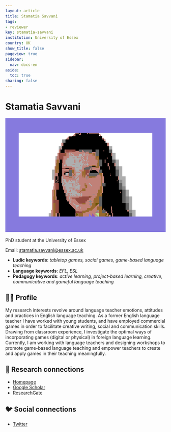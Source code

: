 ```yaml
---
layout: article
title: Stamatia Savvani
tags:
- reviewer
key: stamatia-savvani
institution: University of Essex
country: UK
show_title: false
pageview: true
sidebar:
  nav: docs-en
aside:
  toc: true
sharing: false
---
```


# Stamatia Savvani

<div class="card">
  <div class="card__image">
    <img class="image" src="/assets/images/llp-tia.png"/>
    <div class="overlay overlay--bottom">
    </div>
  </div>
</div>

PhD student at the University of Essex

Email: [stamatia.savvani@essex.ac.uk](mailto:stamatia.savvani@essex.ac.uk)

- **Ludic keywords**: *tabletop games, social games, game-based language teaching*
- **Language keywords**: *EFL, ESL*
- **Pedagogy keywords**: *active learning, project-based learning, creative, communicative and gameful language teaching*

<!--more-->

## 👨‍🏫 Profile

My research interests revolve around language teacher emotions, attitudes and practices in English language teaching. As a former English language teacher I have worked with young students, and have employed commercial games in order to facilitate creative writing, social and communication skills. Drawing from classroom experience, I investigate the optimal ways of incorporating games (digital or physical) in foreign language learning.  Currently, I am working with language teachers and designing workshops to promote game-based language teaching and empower teachers to create and apply games in their teaching meaningfully.

## 🧪 Research connections

- [Homepage](https://stamatia.savvani.wordpress.com)
- [Google Scholar](https://scholar.google.com/citations?hl=en&user=xyBcVIcAAAAJ)
- [ResearchGate](https://www.researchgate.net/profile/Stamatia_Savvani)

## 🐦 Social connections

- [Twitter](https://www.twitter.com/tiasavani)